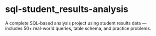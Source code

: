 # sql-student_results-analysis
A complete SQL-based analysis project using student results data — includes 50+ real-world queries, table schema, and practice problems.
